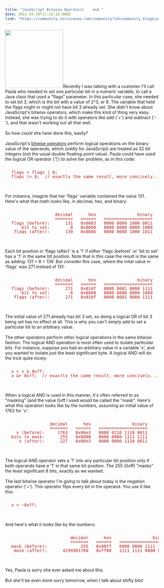 ```yaml
---
title: "JavaScript Bitwise Operators    and "
date: 2011-03-29T17:15:19.000Z
link: "https://community.servicenow.com/community?id=community_blog&sys_id=60dd66e9dbd0dbc01dcaf3231f961945"
---
```

<p><img  alt="" class="jive-image" src="cb2bc54edb90d304b322f4621f961983.iix" style="width: auto; height: 190px;" />Recently I was talking with a customer I'll call Paula who needed to set one particular bit in a numeric variable, to call a Java class that used a "flags" parameter. In this particular case, she needed to set bit 3, which is the bit with a value of 2^3, or 8. The variable that held the flags might or might not have bit 3 already set. She didn't know about JavaScript's bitwise operators, which make this kind of thing very easy. Instead, she was trying to do it with operators like add ('+') and subtract ('-'), and that wasn't working out all that well.<br /><br />So how <i>could</i> she have done this, easily?<br /><!--break--><br />JavaScript's <a title=".wikipedia.org/wiki/Bitwise_operators#Bitwise_operators" href="http://en.wikipedia.org/wiki/Bitwise_operators#Bitwise_operators">bitwise operators</a> perform logical operations on the binary value of the operands, which (oddly for JavaScript) are treated as 32 bit integers (not the usual double floating-point value). Paula could have used the logical OR operator ('|') to solve her problem, as in this code:<br /><pre style="margin-left:20px;line-height:1;color:FireBrick;"><br />flags = flags | 8;<br />flags |= 8;  // exactly the same result, more concisely...</pre><br /><br />For instance, imagine that her 'flags' variable contained the value 131. Here's what that math looks like, in decimal, hex, and binary:<br /><pre style="margin-left:20px;line-height:1;color:FireBrick;"><br />                 decimal      hex                binary<br />                 =======   ======   ===================<br />flags (before):      131   0x0083   0000 0000 1000 0011<br />    bit to set:        8   0x0008   0000 0000 0000 1000<br /> flags (after):      139   0x008b   0000 0000 1000 1011<br /></pre><br /><br />Each bit position in 'flags (after)' is a '1' if <i>either</i> 'flags (before)' or 'bit to set' has a '1' in the same bit position. Note that in this case the result is the same as adding: 131 + 8 = 139. But consider this case, where the inital value in 'flags' was 271 instead of 131:<br /><pre style="margin-left:20px;line-height:1;color:FireBrick;"><br />                 decimal      hex                binary<br />                 =======   ======   ===================<br />flags (before):      271   0x010f   0000 0001 0000 1111<br />    bit to set:        8   0x0008   0000 0000 0000 1000<br /> flags (after):      271   0x010f   0000 0001 0000 1111<br /></pre><br /><br />The initial value of 271 already has bit 3 set, so doing a logical OR of bit 3 being set has no effect at all. This is why you can't simply add to set a particular bit to an arbitrary value.<br /><br />The other operators perform other logical operations in the same bitwise fashion. The logical AND operation is most often used to isolate particular bits. For instance, suppose you had an arbitrary value in a variable 'x', and you wanted to isolate just the least significant byte. A logical AND will do the trick quite nicely:<br /><pre style="margin-left:20px;line-height:1;color:FireBrick;"><br />x = x &amp; 0xff;<br />x &amp;= 0xff;  // exactly the same result, more concisely...</pre><br /><br />When a logical AND is used in this manner, it's often referred to as "masking" (and the value 0xff I used would be called the "mask". Here's what this operation looks like by the numbers, assuming an initial value of 1763 for 'x':<br /><pre style="margin-left:20px;line-height:1;color:FireBrick;"><br />               decimal      hex                binary<br />               =======   ======   ===================<br />  x (before):     1763   0x06e3   0000 0110 1110 0011<br />bits to mask:      255   0x0008   0000 0000 1111 1111<br />   x (after):      227   0x00e3   0000 0000 1110 0011<br /></pre><br /><br />The logical AND operator sets a '1' into any particular bit position only if both operands have a '1' in that same bit position. The 255 (0xff) "masks" the least significant 8 bits, exactly as we wanted.<br /><br />The last bitwise operator I'm going to talk about today is the negation operator ('~'). This operator flips every bit in the operand. You use it like this:<br /><pre style="margin-left:20px;line-height:1;color:FireBrick;"><br />x = ~0xff;</pre><br /><br />And here's what it looks like by the numbers:<br /><pre style="margin-left:20px;line-height:1;color:FireBrick;"><br />                       decimal      hex                binary<br />                       =======   ======   ===================<br />mask (before):             255   0x00ff   0000 0000 1111 1111<br /> mask (after):      4294901760   0xff00   1111 1111 0000 0000<br /></pre><br /><br />Yes, Paula is sorry she ever asked me about this.<br /><br />But she'll be even more sorry tomorrow, when I talk about shifty bits!</p>